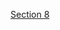 [Section 8](https://www.notion.so/AWS-Section-8_-RDS-Aurora-ElastiCache-10706293742180898065e35e32d3b4a0?pvs=4)
